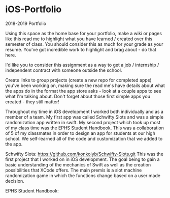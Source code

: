 # iOS-Portfolio
2018-2019 Portfolio

Using this space as the home base for your portfolio, make a wiki or pages like this read me to highlight what you have learned / created over this semester of class. You should consider this as much for your grade as your resume. You've got incredible work to highlight and brag about - do that here. 

I'd like you to consider this assignment as a way to get a job / internship / independent contract with someone outside the school.

Create links to group projects (create a new repo for completed apps) you've been working on, making sure the read me's have details about what the apps do in the format the app store asks - look at a couple apps to see what I'm talking about. Don't forget about those first simple apps you created - they still matter!

Throughout my time in iOS development I worked both individually and as a member of a team. My first app was called Schwifty Slots and was a simple randomization app written in swift. My second project which took up most of my class time was the EPHS Student Handbook. This was a collaboration of 5 of my classmates in order to design an app for students at our high school. We self-learned all of the code and customization that we added to the app.

Schwifty Slots: https://github.com/konkolyb/Schwifty-Slots.git
  This was the first project that I worked on in iOS development. The goal being to gain a basic understanding of the mechanics of Swift as well as the creation possibilities that XCode offers. The main premis is a slot machine randomization game in which the functions change based on a user made decision. 

EPHS Student Handbook:
  

